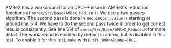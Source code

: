 
AMReX has a workaround for an DPC++ issue in AMReX's reduction functions at
`amrex/Src/Base/AMReX_Reduce.H`.  We use a two passes algorithm.  The second
pass is done in `ReduceOps::value()` starting at around line 514.  We have
to do the second pass twice in order to get correct results consistently.
See line 514 of `amrex/Src/Base/AMReX_Reduce.H` for more detail.  The
workaround is enabled by default in amrex, but is disabled in this test.  To
enable it for this test, `make` with `DPCPP_WORKAROUND=TRUE`.
